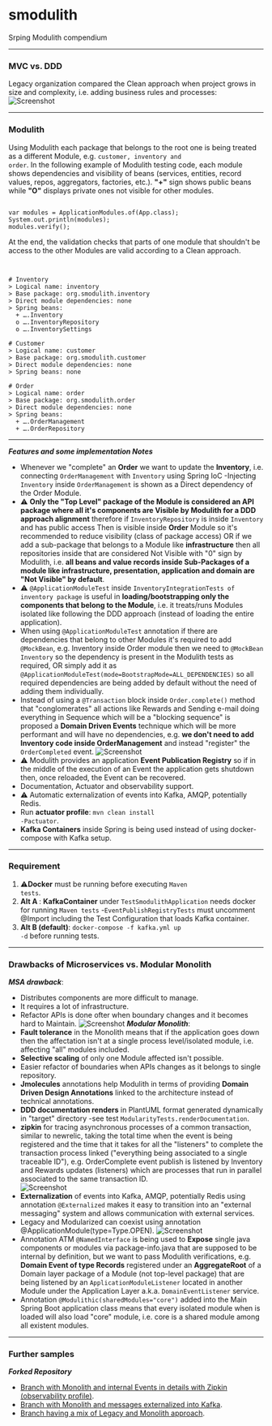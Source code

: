 # smodulith
Srping Modulith compendium

---
### MVC vs. DDD
Legacy organization compared the Clean approach when project grows in size and complexity, i.e. adding business rules and processes:
![Screenshot](https://github.com/paguerre3/smodulith/blob/main/img/01-cohesion-vs-coupling.png?raw=true)

---
### Modulith
Using Modulith each package that belongs to the root one is being treated as a different Module, e.g. <code>customer, inventory and order</code>. 
In the following example of Modulith testing code, each module shows dependencies and visibility of beans (services, entities, record values, repos, aggregators, factories, etc.).
<b>"+"</b> sign shows public beans while <b>"O"</b> displays private ones not visible for other modules. 
<pre><code>
var modules = ApplicationModules.of(App.class);
System.out.println(modules);
modules.verify();
</code></pre>
At the end, the validation checks that parts of one module that shouldn't be access to the other Modules are valid according to a Clean approach.
<pre><code>

# Inventory
> Logical name: inventory
> Base package: org.smodulith.inventory
> Direct module dependencies: none
> Spring beans:
  + ….Inventory
  o ….InventoryRepository
  o ….InventorySettings

# Customer
> Logical name: customer
> Base package: org.smodulith.customer
> Direct module dependencies: none
> Spring beans: none

# Order
> Logical name: order
> Base package: org.smodulith.order
> Direct module dependencies: none
> Spring beans:
  + ….OrderManagement
  + ….OrderRepository
</code></pre>

---
***Features and some implementation Notes***
- Whenever we "complete" an <b>Order</b> we want to update the <b>Inventory</b>, i.e. connecting <code>OrderManagement</code> with <code>Inventory</code> using Spring IoC -Injecting <code>Inventory</code> inside <code>OrderManagement</code> is shown as a Direct dependency of the Order Module.
- ⚠️ <b>Only the "Top Level" package of the Module is considered an API package where all it's components are Visible by Modulith for a DDD approach alignment</b> therefore if <code>InventoryRepository</code> is inside <code>Inventory</code> and has public access Then is visible inside <b>Order</b> Module so it's recommended to reduce visibility (class of package access) OR if we add a sub-package that belongs to a Module like <b>infrastructure</b> then all repositories inside that are considered Not Visible with "0" sign by Modulith, i.e. <b>all beans and value records inside Sub-Packages of a module like infrastructure, presentation, application and domain are "Not Visible" by default</b>.
- ⚠️ <code>@ApplicationModuleTest</code> inside <code>InventoryIntegrationTests of inventory package</code> is useful in <b>loading/bootstrapping only the components that belong to the Module</b>, i.e. it treats/runs Modules isolated like following the DDD approach (instead of loading the entire application). 
- When using <code>@ApplicationModuleTest</code> annotation if there are dependencies that belong to other Modules it's required to add <code>@MockBean</code>, e.g. Inventory inside Order module then we need to <code>@MockBean Inventory</code> so the dependency is present in the Modulith tests as required, OR simply add it as <code>@ApplicationModuleTest(mode=BootstrapMode=ALL_DEPENDENCIES)</code> so all required dependencies are being added by default without the need of adding them individually.  
- Instead of using a <code>@Transaction</code> block inside <code>Order.complete()</code> method that "conglomerates" all actions like Rewards and Sending e-mail doing everything in Sequence which will be a "blocking sequence" is proposed a <b>Domain Driven Events</b> technique which will be more performant and will have no dependencies, e.g. <b>we don't need to add Inventory code inside OrderManagement</b> and instead "register" the <code>OrderCompleted</code> event.
  ![Screenshot](https://github.com/paguerre3/smodulith/blob/main/img/02-transaction-as-a-blocking-piece.png?raw=true)
- ⚠️ Modulith provides an application <b>Event Publication Registry</b> so if in the middle of the execution of an Event the application gets shutdown then, once reloaded, the Event can be recovered.
- Documentation, Actuator and observability support.
- ⚠️ Automatic externalization of events into Kafka, AMQP, potentially Redis.
- Run <b>actuator profile</b>: <code>mvn clean install -Pactuator</code>.
- <b>Kafka Containers</b> inside Spring is being used instead of using docker-compose with Kafka setup.

---
### Requirement
1. ⚠️<b>Docker</b> must be running before executing <code>Maven tests</code>.
2. <b>Alt A </b>: <b>KafkaContainer</b> under <code>TestSmodulithApplication</code> needs docker for running <code>Maven tests</code> -<code>EventPublishRegistryTests</code> must uncomment @Import including the Test Configuration that loads Kafka container.
3. <b>Alt B (default)</b>: <code>docker-compose -f kafka.yml up -d</code> before running tests.

---
### Drawbacks of Microservices vs. Modular Monolith
***MSA drawback***: 
- Distributes components are more difficult to manage.
- It requires a lot of infrastructure.
- Refactor APIs is done ofter when boundary changes and it becomes hard to Maintain.
![Screenshot](https://github.com/paguerre3/smodulith/blob/main/img/03-modular-monolith.png?raw=true)
***Modular Monolith***: 
- <b>Fault tolerance</b> in the Monolith means that if the application goes down then the affectation isn't at a single process level/isolated module, i.e. affecting "all" modules included. 
- <b>Selective scaling</b> of only one Module affected isn't possible.
- Easier refactor of boundaries when APIs changes as it belongs to single repository.
- <b>Jmolecules</b> annotations help Modulith in terms of providing <b>Domain Driven Design Annotations</b> linked to the architecture instead of technical annotations.
- <b>DDD documentation renders</b> in PlantUML format generated dynamically in "target" directory -see test <code>ModularityTests.renderDocumentation</code>.
- <b>zipkin</b> for tracing asynchronous processes of a common transaction, similar to newrelic, taking the total time when the event is being registered and the time that it takes for all the "listeners" to complete the transaction process linked ("everything being associated to a single traceable ID"), e.g. OrderComplete event publish is listened by Inventory and Rewards updates (listeners) which are processes that run in parallel associated to the same transaction ID.  
![Screenshot](https://github.com/paguerre3/smodulith/blob/main/img/04-zipkin.png?raw=true)
- <b>Externalization</b> of events into Kafka, AMQP, potentially Redis using annotation <code>@Externalized</code> makes it easy to transition into an "external messaging" system and allows communication with external services.
- Legacy and Modularized can coexist using annotation <cod>@ApplicationModule(type=Type.OPEN)</code>.
![Screenshot](https://github.com/paguerre3/smodulith/blob/main/img/05-legacy-and-modulith.png?raw=true)
- Annotation ATM <code>@NamedInterface</code> is being used to <b>Expose</b> single java components or modules via package-info.java that are supposed to be internal by definition, but we want to pass Modulith verifications, e.g. <b>Domain Event of type Records</b> registered under an <b>AggregateRoot</b> of a Domain layer package of a Module (not top-level package) that are being listened by an <code>ApplicationModuleListener</code> located in another Module under the Application Layer a.k.a. <code>DomainEventListener</code> service. 
- Annotation <code>@Modulithic(sharedModules="core")</code> added into the Main Spring Boot application class means that every isolated module when is loaded will also load "core" module, i.e. core is a shared module among all existent modules.


---
### Further samples
***Forked Repository***
- [Branch with Monolith and internal Events in details with Zipkin (observability profile)](https://github.com/paguerre3/spring-restbucks/tree/demos/cora/server).
- [Branch with Monolith and messages externalized into Kafka](https://github.com/paguerre3/spring-restbucks/tree/demos/cora-externalized). 
- [Branch having a mix of Legacy and Monolith approach](https://github.com/paguerre3/spring-restbucks/tree/demos/cora-legacy).